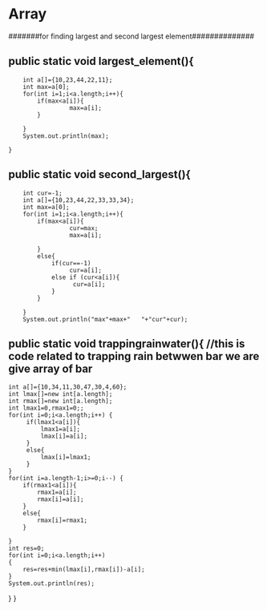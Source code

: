 # Array
#######for finding largest and second largest element##############
 ## public static void largest_element(){ 
        int a[]={10,23,44,22,11};
        int max=a[0];
        for(int i=1;i<a.length;i++){
            if(max<a[i]){
                     max=a[i];
            }

        }
        System.out.println(max);

    }
    
   ## public static void second_largest(){
        int cur=-1;
        int a[]={10,23,44,22,33,33,34};
        int max=a[0];
        for(int i=1;i<a.length;i++){
            if(max<a[i]){
                     cur=max;
                     max=a[i];
                     
            }
            else{
                if(cur==-1)
                     cur=a[i];
                else if (cur<a[i]){
                      cur=a[i];
                }   
            }

        }
        System.out.println("max"+max+"   "+"cur"+cur);
        
   ## public static void  trappingrainwater(){                           //this is code related to trapping rain betwwen bar we are give array of bar
    int a[]={10,34,11,30,47,30,4,60};
    int lmax[]=new int[a.length];
    int rmax[]=new int[a.length];
    int lmax1=0,rmax1=0;;
    for(int i=0;i<a.length;i++) {
         if(lmax1<a[i]){
             lmax1=a[i];
             lmax[i]=a[i];
         }
         else{
             lmax[i]=lmax1;
         }
    }
    for(int i=a.length-1;i>=0;i--) {
        if(rmax1<a[i]){
            rmax1=a[i];
            rmax[i]=a[i];
        }
        else{
            rmax[i]=rmax1;
        }

    }
    int res=0;
    for(int i=0;i<a.length;i++)                                      
    {
        res=res+min(lmax[i],rmax[i])-a[i];
    }
    System.out.println(res);
   

} 
    }
